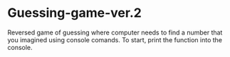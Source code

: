 # Guessing-game-ver.2
Reversed game of guessing where computer needs to find a number that you imagined using console comands.
To start, print the function into the console.
